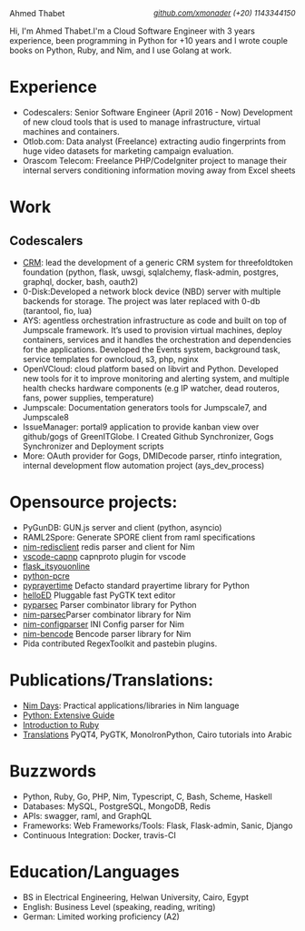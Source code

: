 <div>
<span>Ahmed Thabet</span><span style="float:right"><i><font size="2">   <a href="github.com/xmonader">github.com/xmonader</a> (+20) 1143344150</font></i></span>
</div>

Hi, I'm Ahmed Thabet.I'm a Cloud Software Engineer with 3 years experience, been programming in Python for +10 years and I wrote couple books on Python, Ruby, and Nim, and I use Golang at work.

# Experience

- Codescalers: Senior Software Engineer (April 2016 - Now)
    Development of new cloud tools that is used to manage infrastructure, virtual machines and containers.
-  Otlob.com: Data analyst (Freelance) 
    extracting audio fingerprints from huge video datasets for marketing campaign evaluation. 
- Orascom Telecom: Freelance 
    PHP/CodeIgniter project to manage their internal servers conditioning information moving away from Excel sheets

# Work

## Codescalers
- [CRM](https://github.com/Incubaid/crm/): lead the development of a generic CRM system for threefoldtoken foundation (python, flask, uwsgi, sqlalchemy, flask-admin, postgres, graphql, docker, bash, oauth2)
- 0-Disk:Developed a network block device (NBD) server with multiple backends for storage. The project was later replaced with 0-db (tarantool, fio, lua)
- AYS: agentless orchestration infrastructure as code and built on top of Jumpscale framework. It’s used to provision virtual machines, deploy containers, services and it handles the orchestration and dependencies for the applications.  Developed the Events system, background task, service templates for owncloud, s3, php, nginx 
- OpenVCloud: cloud platform based on libvirt and Python. Developed new tools for it to improve monitoring and alerting system, and multiple health checks hardware components (e.g IP watcher, dead routeros, fans, power supplies, temperature) 
- Jumpscale: Documentation generators tools for Jumpscale7, and Jumpscale8 
- IssueManager: portal9 application to provide kanban view over github/gogs of GreenITGlobe. I Created Github Synchronizer, Gogs Synchronizer and Deployment scripts
- More: OAuth provider for Gogs, DMIDecode parser, rtinfo integration, internal development flow automation project (ays_dev_process)

# Opensource projects:
- PyGunDB: GUN.js server and client (python, asyncio)
- RAML2Spore: Generate SPORE client from raml specifications
- [nim-redisclient](https://github.com/xmonader/nim-redisclient) redis parser and client for Nim
- [vscode-capnp](https://github.com/xmonader/vscode-capnp) capnproto plugin for vscode
- [flask_itsyouonline](https://github.com/xmonader/flask_itsyouonline)
- [python-pcre](https://github.com/xmonader/python-pcre)
- [pyprayertime](https://github.com/xmonader/prayertime) Defacto standard prayertime library for Python
- [helloED](https://github.com/xmonader/prayertime) Pluggable fast PyGTK text editor
- [pyparsec](https://github.com/xmonader/pyarsec) Parser combinator library for Python
- [nim-parsec](https://github.com/xmonader/nim-parsec)Parser combinator library for Nim
- [nim-configparser](https://github.com/xmonader/nim-parsec) INI Config parser for Nim
- [nim-bencode](https://github.com/xmonader/nim-bencode) Bencode parser library for Nim
- Pida contributed RegexToolkit and pastebin plugins. 

# Publications/Translations:
- [Nim Days](https://xmonader.github.io/nimdays/): Practical applications/libraries in Nim language
- [Python: Extensive Guide](http://tuxcoders.sourceforge.net/dokuwiki/doku.php?id=pythonguide:pythonguide) 
- [Introduction to Ruby](http://tuxcoders.sourceforge.net/dokuwiki/doku.php?id=intro_ruby:intro_ruby) 
- [Translations](http://tuxcoders.sourceforge.net/dokuwiki/doku.php?do=index) PyQT4, PyGTK, MonoIronPython, Cairo tutorials into Arabic

# Buzzwords
- Python, Ruby, Go, PHP, Nim, Typescript, C, Bash, Scheme, Haskell
- Databases: MySQL, PostgreSQL, MongoDB, Redis
- APIs: swagger, raml, and GraphQL
- Frameworks: Web Frameworks/Tools: Flask, Flask-admin, Sanic, Django
- Continuous Integration: Docker, travis-CI
# Education/Languages
- BS in Electrical Engineering, Helwan University, Cairo, Egypt
- English: Business Level (speaking, reading, writing)
- German: Limited working proficiency (A2)